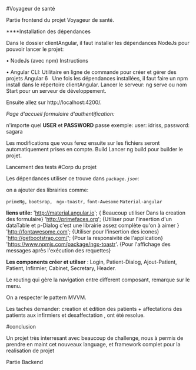 #Voyageur de santé 

Partie frontend du projet Voyageur de santé.

****Installation des dépendances

Dans le dossier clientAngular, il faut installer les dépendances NodeJs pour pouvoir lancer le projet:

•	NodeJs (avec npm) Instructions

•	Angular CLI: Utilitaire en ligne de commande pour créer et gérer des projets Angular 6
 
Une fois les dépendances installées, il faut faire un npm install dans le répertoire clientAngular.
Lancer le serveur:
ng serve ou nom Start pour un serveur de développement. 

Ensuite allez sur http://localhost:4200/. 

_Page d'accueil formulaire d'authentification:_
 
 n'importe quel **USER** et **PASSWORD** passe exemple: user: idriss, password: sagara


Les modifications que vous ferez ensuite sur les fichiers seront automatiquement prises en compte.
Build
Lancer ng build pour builder le projet. 

Lancement des tests
#Corp du projet 

Les dépendances utiliser ce trouve dans _`package.json`_:
 
 on a ajouter des librairies comme:
  
`primeNg,` 
`bootsrap, `
`ngx-toastr,` 
`font-Awesome`
 `Material-angular`

**liens utile:** 
'http://material.angular.io'; { Beaucoup utiliser Dans la creation des formulaire}
 'http://primefaces.org'; {Utiliser pour l'insertion d'un dataTable et p-Dialog c'est une librairie assez complète qu'on à aimer }
 'http://fontawesome.com'; {Utiliser pour l'insertion des icones}
 'http://getbootstrap.com/'; {Pour la responsivité de l'application}
 'https://www.npmjs.com/package/ngx-toastr'. {Pour l'affichage des messages après l'exécution des requettes}
 
 
 **Les components créer et utilser** : Login, Patient-Dialog, Ajout-Patient, Patient,
 Infirmier, Cabinet, Secretary, Header.
 
 Le routing qui gère la navigation entre different composant, remarque sur le menu.
 
 On a respecter le pattern MVVM.
 
 Les taches demander: creation et édition des patients + affectations des patients aux infirmiers et desaffectation
, ont été resolue.

#conclusion

Un projet très interresant avec beaucoup de challenge, nous à permis de prendre en maint cet nouveaux language, et framework complet pour la realisation de projet
 
 
 


Partie Backend

